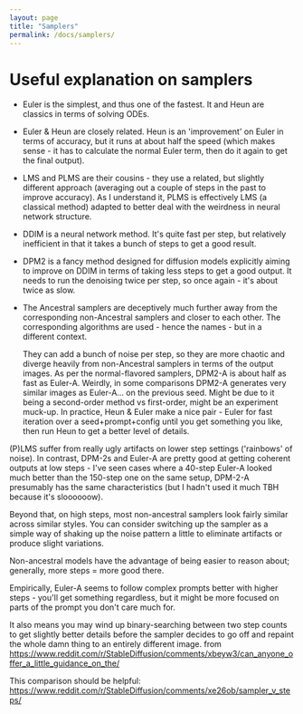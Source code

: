 ```yaml
---
layout: page
title: "Samplers"
permalink: /docs/samplers/
---
```


# Useful explanation on samplers
- Euler is the simplest, and thus one of the fastest. It and Heun are classics in terms of solving ODEs.

- Euler & Heun are closely related. Heun is an 'improvement' on Euler in terms of accuracy, but it runs at about half the speed (which makes sense - it has to calculate the normal Euler term, then do it again to get the final output).

- LMS and PLMS are their cousins - they use a related, but slightly different approach (averaging out a couple of steps in the past to improve accuracy). As I understand it, PLMS is effectively LMS (a classical method) adapted to better deal with the weirdness in neural network structure.

- DDIM is a neural network method. It's quite fast per step, but relatively inefficient in that it takes a bunch of steps to get a good result.

- DPM2 is a fancy method designed for diffusion models explicitly aiming to improve on DDIM in terms of taking less steps to get a good output. It needs to run the denoising twice per step, so once again - it's about twice as slow.

- The Ancestral samplers are deceptively much further away from the corresponding non-Ancestral samplers and closer to each other. The corresponding algorithms are used - hence the names - but in a different context.

    They can add a bunch of noise per step, so they are more chaotic and diverge heavily from non-Ancestral samplers in terms of the output images. As per the normal-flavored samplers, DPM2-A is about half as fast as Euler-A.
Weirdly, in some comparisons DPM2-A generates very similar images as Euler-A... on the previous seed. Might be due to it being a second-order method vs first-order, might be an experiment muck-up.
In practice, Heun & Euler make a nice pair - Euler for fast iteration over a seed+prompt+config until you get something you like, then run Heun to get a better level of details.

(P)LMS suffer from really ugly artifacts on lower step settings ('rainbows' of noise). In contrast, DPM-2s and Euler-A are pretty good at getting coherent outputs at low steps - I've seen cases where a 40-step Euler-A looked much better than the 150-step one on the same setup, DPM-2-A presumably has the same characteristics (but I hadn't used it much TBH because it's sloooooow).

Beyond that, on high steps, most non-ancestral samplers look fairly similar across similar styles. You can consider switching up the sampler as a simple way of shaking up the noise pattern a little to eliminate artifacts or produce slight variations.

Non-ancestral models have the advantage of being easier to reason about; generally, more steps = more good there.

Empirically, Euler-A seems to follow complex prompts better with higher steps - you'll get something regardless, but it might be more focused on parts of the prompt you don't care much for.

It also means you may wind up binary-searching between two step counts to get slightly better details before the sampler decides to go off and repaint the whole damn thing to an entirely different image.
from https://www.reddit.com/r/StableDiffusion/comments/xbeyw3/can_anyone_offer_a_little_guidance_on_the/

This comparison should be helpful: https://www.reddit.com/r/StableDiffusion/comments/xe26ob/sampler_v_steps/
